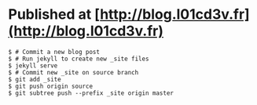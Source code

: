 # Published at [http://blog.l01cd3v.fr](http://blog.l01cd3v.fr)

    $ # Commit a new blog post
    $ # Run jekyll to create new _site files
    $ jekyll serve
    $ # Commit new _site on source branch
    $ git add _site
    $ git push origin source
    $ git subtree push --prefix _site origin master
